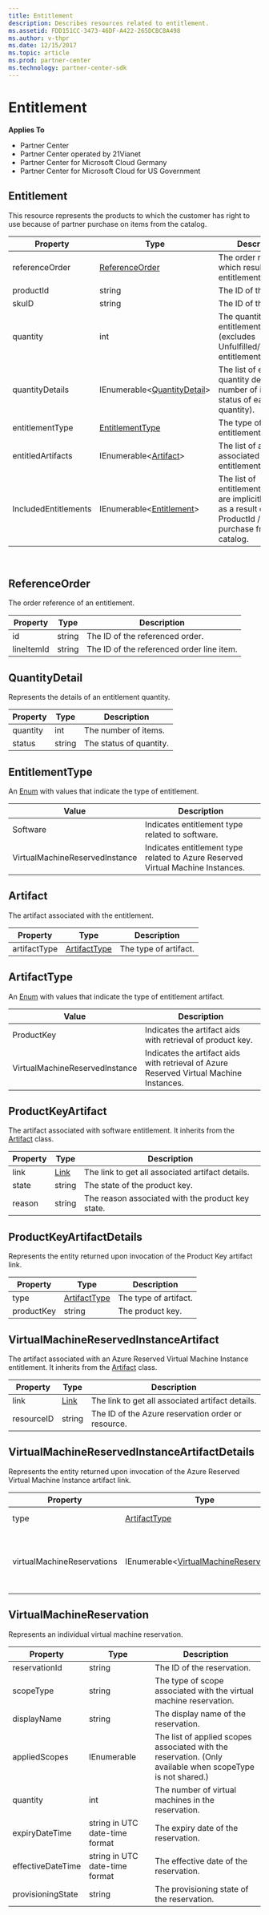 ```yaml
---
title: Entitlement
description: Describes resources related to entitlement.
ms.assetid: FDD151CC-3473-46DF-A422-265DCBC8A498
ms.author: v-thpr
ms.date: 12/15/2017
ms.topic: article
ms.prod: partner-center
ms.technology: partner-center-sdk
---
```


# Entitlement


**Applies To**

-   Partner Center
-   Partner Center operated by 21Vianet
-   Partner Center for Microsoft Cloud Germany
-   Partner Center for Microsoft Cloud for US Government


## <span id="Entitlement"></span><span id="entitlement"></span><span id="ENTITLEMENT"></span>Entitlement


This resource represents the products to which the customer has right to use because of partner purchase on items from the catalog. 

| Property             | Type                                                           | Description                                                             |
|----------------------|----------------------------------------------------------------|-------------------------------------------------------------------------|
| referenceOrder       | [ReferenceOrder](#referenceorder)                              | The order reference which resulted in the entitlement.                  |
| productId            | string                                                         | The ID of the product.                                                  |
| skuID                | string                                                         | The ID of the SKU.                                                      |
| quantity             | int                                                            | The quantity of entitlements (excludes Unfulfilled/Transfered entitlements). |
| quantityDetails      | IEnumerable<[QuantityDetail](#quantitydetail)>                 | The list of entitlement quantity details (the number of items and status of each quantity). |
| entitlementType      | [EntitlementType](#entitlementtype)                            | The type of entitlement.                                                |
| entitledArtifacts    | IEnumerable<[Artifact](#artifact)>                             | The list of artifacts associated with the entitlement.                  |
| IncludedEntitlements | IEnumerable<[Entitlement](#artifact)>                          | The list of entitlements which are implicitly included as a result of the ProductId / SkuId purchase from catalog. |

 

## <span id="ReferenceOrder"></span><span id="referenceorder"></span><span id="REFERENCEORDER"></span>ReferenceOrder


The order reference of an entitlement. 

| Property             | Type                                                           | Description                                                             |
|----------------------|----------------------------------------------------------------|-------------------------------------------------------------------------|
| id                   | string                                                         | The ID of the referenced order.                                         |
| lineItemId           | string                                                         | The ID of the referenced order line item.                               |



## <span id="QuantityDetail"></span><span id="quantitydetail"></span><span id="QUANTITYDETAIL"></span>QuantityDetail


Represents the details of an entitlement quantity.

| Property             | Type                                            | Description                                                             |
|----------------------|-------------------------------------------------|-------------------------------------------------------------------------|
| quantity             | int                                             | The number of items.                                                    |
| status               | string                                          | The status of quantity.                                                 |



## <span id="EntitlementType"></span><span id="entitlementtype"></span><span id="ENTITLEMENTTYPE"></span>EntitlementType


An [Enum](https://docs.microsoft.com/en-us/dotnet/api/system.enum) with values that indicate the type of entitlement.

| Value                                     | Description                                                                                |
|-------------------------------------------|--------------------------------------------------------------------------------------------|
| Software                                  | Indicates entitlement type related to software.                                            |
| VirtualMachineReservedInstance            | Indicates entitlement type related to Azure Reserved Virtual Machine Instances.            |



## <span id="Artifact"></span><span id="artifact"></span><span id="ARTIFACT"></span>Artifact


The artifact associated with the entitlement.  

| Property             | Type                                                           | Description                                                             |
|----------------------|----------------------------------------------------------------|-------------------------------------------------------------------------|
| artifactType         | [ArtifactType](#artifacttype)                                  | The type of artifact.                                                   |



## <span id="ArtifactType"></span><span id="artifacttype"></span><span id="ARTIFACTTYPE"></span>ArtifactType


An [Enum](https://docs.microsoft.com/en-us/dotnet/api/system.enum) with values that indicate the type of entitlement artifact.

| Value                                     | Description                                                                                |
|-------------------------------------------|--------------------------------------------------------------------------------------------|
| ProductKey                                | Indicates the artifact aids with retrieval of product key.                                 |
| VirtualMachineReservedInstance            | Indicates the artifact aids with retrieval of Azure Reserved Virtual Machine Instances.    |



## <span id="ProductKeyArtifact"></span><span id="productkeyartifact"></span><span id="PRODUCTKEYARTIFACT"></span>ProductKeyArtifact


The artifact associated with software entitlement. It inherits from the [Artifact](#artifact) class.  

| Property             | Type                                                           | Description                                                             |
|----------------------|----------------------------------------------------------------|-------------------------------------------------------------------------|
| link                 | [Link](utility-resources.md#link)                              | The link to get all associated artifact details.                        |
| state                | string                                                         | The state of the product key.                                           |
| reason               | string                                                         | The reason associated with the product key state.                       |



## <span id="ProductKeyArtifactDetails"></span><span id="productkeyartifactdetails"></span><span id="PRODUCTKEYARTIFACTDETAILS"></span>ProductKeyArtifactDetails


Represents the entity returned upon invocation of the Product Key artifact link.  

| Property                    | Type                                                | Description                                                   |
|-----------------------------|-----------------------------------------------------|---------------------------------------------------------------|
| type                        | [ArtifactType](#artifacttype)                       | The type of artifact.                                         |
| productKey                  | string                                              | The product key.                                              |



## <span id="VirtualMachineReservedInstanceArtifact"></span><span id="virtualmachinereservedinstanceartifact"></span><span id="VIRTUALMACHINERESERVEDARTIFACT"></span>VirtualMachineReservedInstanceArtifact


The artifact associated with an Azure Reserved Virtual Machine Instance entitlement. It inherits from the [Artifact](#artifact) class.  

| Property             | Type                                                           | Description                                                             |
|----------------------|----------------------------------------------------------------|-------------------------------------------------------------------------|
| link                 | [Link](utility-resources.md#link)                              | The link to get all associated artifact details.                        |
| resourceID           | string                                                         | The ID of the Azure reservation order or resource.                      |



## <span id="VirtualMachineReservedInstanceArtifactDetails"></span><span id="virtualmachinereservedinstanceartifactdetails"></span><span id="VIRTUALMACHINERESERVEDARTIFACTDETAILS"></span>VirtualMachineReservedInstanceArtifactDetails


Represents the entity returned upon invocation of the Azure Reserved Virtual Machine Instance artifact link.  

| Property                    | Type                                                                 | Description                                                   |
|-----------------------------|----------------------------------------------------------------------|---------------------------------------------------------------|
| type                        | [ArtifactType](#artifacttype)                                        | The type of artifact.                                         |
| virtualMachineReservations  | IEnumerable<[VirtualMachineReservation](#virtualmachinereservation)> | Indicates the Azure resource or reservation order identifier. |



## <span id="VirtualMachineReservation"></span><span id="virtualmachinereservation"></span><span id="VIRTUALMACHINERESERVATION"></span>VirtualMachineReservation


Represents an individual virtual machine reservation.

| Property                | Type                                                           | Description                                                            |
|-------------------------|----------------------------------------------------------------|------------------------------------------------------------------------|
| reservationId           | string                                                         | The ID of the reservation.                                             |
| scopeType               | string                                                         | The type of scope associated with the virtual machine reservation.     |
| displayName             | string                                                         | The display name of the reservation.                                   |
| appliedScopes           | IEnumerable<string>                                            | The list of applied scopes associated with the reservation. (Only available when scopeType is not shared.)  |
| quantity                | int                                                            | The number of virtual machines in the reservation.                     |
| expiryDateTime          | string in UTC date-time format                                 | The expiry date of the reservation.                                    |
| effectiveDateTime       | string in UTC date-time format                                 | The effective date of the reservation.                                 |
| provisioningState       | string                                                         | The provisioning state of the reservation.                             |

 


